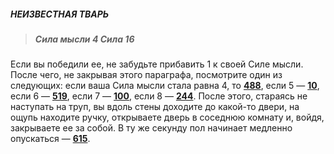 ##### НЕИЗВЕСТНАЯ ТВАРЬ

> ##### Сила мысли 4 Сила 16

Если вы победили ее, не забудьте прибавить 1 к своей Силе мысли. После чего, не закрывая этого параграфа, посмотрите один из следующих: если ваша Сила мысли стала равна 4, то [**488**](#n_488), если 5 — [**10**](#n_10), если 6 — [**519**](#n_519), если 7 — [**100**](#n_100), если 8 — [**244**](#n_244). После этого, стараясь не наступать на труп, вы вдоль стены доходите до какой-то двери, на ощупь находите ручку, открываете дверь в соседнюю комнату и, войдя, закрываете ее за собой. В ту же секунду пол начинает медленно опускаться — [**615**](#n_615).

